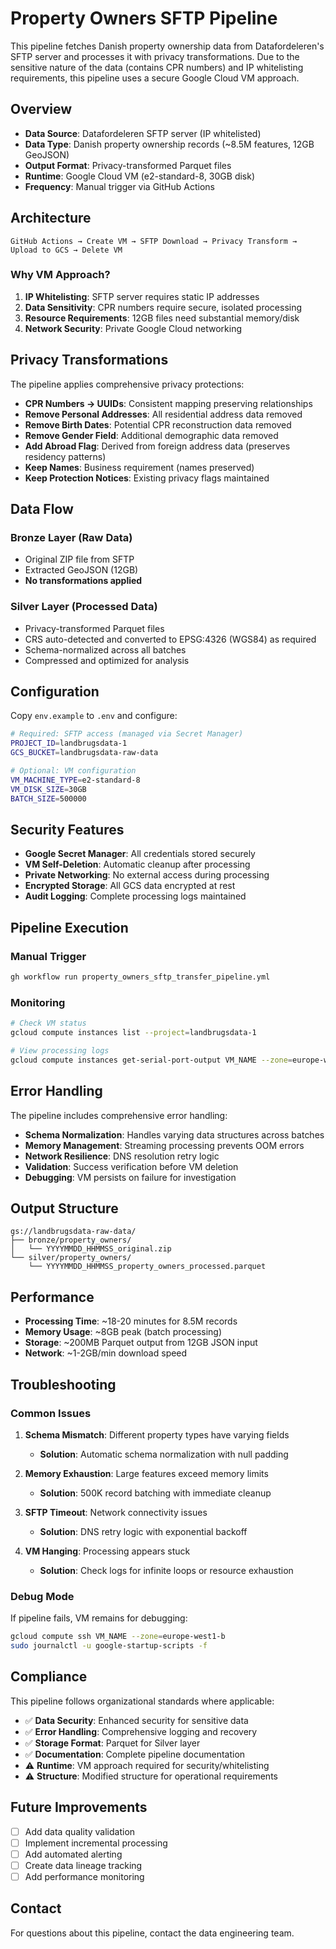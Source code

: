 # Property Owners SFTP Pipeline

This pipeline fetches Danish property ownership data from Datafordeleren's SFTP server and processes it with privacy transformations. Due to the sensitive nature of the data (contains CPR numbers) and IP whitelisting requirements, this pipeline uses a secure Google Cloud VM approach.

## Overview

- **Data Source**: Datafordeleren SFTP server (IP whitelisted)
- **Data Type**: Danish property ownership records (~8.5M features, 12GB GeoJSON)
- **Output Format**: Privacy-transformed Parquet files
- **Runtime**: Google Cloud VM (e2-standard-8, 30GB disk)
- **Frequency**: Manual trigger via GitHub Actions

## Architecture

```
GitHub Actions → Create VM → SFTP Download → Privacy Transform → Upload to GCS → Delete VM
```

### Why VM Approach?

1. **IP Whitelisting**: SFTP server requires static IP addresses
2. **Data Sensitivity**: CPR numbers require secure, isolated processing
3. **Resource Requirements**: 12GB files need substantial memory/disk
4. **Network Security**: Private Google Cloud networking

## Privacy Transformations

The pipeline applies comprehensive privacy protections:

- **CPR Numbers → UUIDs**: Consistent mapping preserving relationships
- **Remove Personal Addresses**: All residential address data removed
- **Remove Birth Dates**: Potential CPR reconstruction data removed
- **Remove Gender Field**: Additional demographic data removed
- **Add Abroad Flag**: Derived from foreign address data (preserves residency patterns)
- **Keep Names**: Business requirement (names preserved)
- **Keep Protection Notices**: Existing privacy flags maintained

## Data Flow

### Bronze Layer (Raw Data)
- Original ZIP file from SFTP
- Extracted GeoJSON (12GB)
- **No transformations applied**

### Silver Layer (Processed Data)
- Privacy-transformed Parquet files
- CRS auto-detected and converted to EPSG:4326 (WGS84) as required
- Schema-normalized across all batches
- Compressed and optimized for analysis

## Configuration

Copy `env.example` to `.env` and configure:

```bash
# Required: SFTP access (managed via Secret Manager)
PROJECT_ID=landbrugsdata-1
GCS_BUCKET=landbrugsdata-raw-data

# Optional: VM configuration
VM_MACHINE_TYPE=e2-standard-8
VM_DISK_SIZE=30GB
BATCH_SIZE=500000
```

## Security Features

- **Google Secret Manager**: All credentials stored securely
- **VM Self-Deletion**: Automatic cleanup after processing
- **Private Networking**: No external access during processing
- **Encrypted Storage**: All GCS data encrypted at rest
- **Audit Logging**: Complete processing logs maintained

## Pipeline Execution

### Manual Trigger
```bash
gh workflow run property_owners_sftp_transfer_pipeline.yml
```

### Monitoring
```bash
# Check VM status
gcloud compute instances list --project=landbrugsdata-1

# View processing logs
gcloud compute instances get-serial-port-output VM_NAME --zone=europe-west1-b
```

## Error Handling

The pipeline includes comprehensive error handling:

- **Schema Normalization**: Handles varying data structures across batches
- **Memory Management**: Streaming processing prevents OOM errors
- **Network Resilience**: DNS resolution retry logic
- **Validation**: Success verification before VM deletion
- **Debugging**: VM persists on failure for investigation

## Output Structure

```
gs://landbrugsdata-raw-data/
├── bronze/property_owners/
│   └── YYYYMMDD_HHMMSS_original.zip
└── silver/property_owners/
    └── YYYYMMDD_HHMMSS_property_owners_processed.parquet
```

## Performance

- **Processing Time**: ~18-20 minutes for 8.5M records
- **Memory Usage**: ~8GB peak (batch processing)
- **Storage**: ~200MB Parquet output from 12GB JSON input
- **Network**: ~1-2GB/min download speed

## Troubleshooting

### Common Issues

1. **Schema Mismatch**: Different property types have varying fields
   - **Solution**: Automatic schema normalization with null padding

2. **Memory Exhaustion**: Large features exceed memory limits
   - **Solution**: 500K record batching with immediate cleanup

3. **SFTP Timeout**: Network connectivity issues
   - **Solution**: DNS retry logic with exponential backoff

4. **VM Hanging**: Processing appears stuck
   - **Solution**: Check logs for infinite loops or resource exhaustion

### Debug Mode
If pipeline fails, VM remains for debugging:
```bash
gcloud compute ssh VM_NAME --zone=europe-west1-b
sudo journalctl -u google-startup-scripts -f
```

## Compliance

This pipeline follows organizational standards where applicable:

- ✅ **Data Security**: Enhanced security for sensitive data
- ✅ **Error Handling**: Comprehensive logging and recovery
- ✅ **Storage Format**: Parquet for Silver layer
- ✅ **Documentation**: Complete pipeline documentation
- ⚠️ **Runtime**: VM approach required for security/whitelisting
- ⚠️ **Structure**: Modified structure for operational requirements

## Future Improvements

- [ ] Add data quality validation
- [ ] Implement incremental processing
- [ ] Add automated alerting
- [ ] Create data lineage tracking
- [ ] Add performance monitoring

## Contact

For questions about this pipeline, contact the data engineering team.
